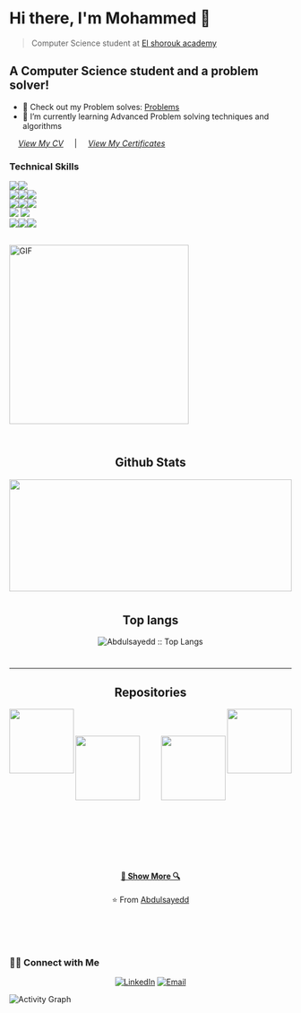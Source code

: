 # Hi there, I'm Mohammed 👋 
> Computer Science student at [El shorouk academy](https://www.sha.edu.eg/)

## A Computer Science student and a problem solver!

- 🔭 Check out my Problem solves: [Problems](https://github.com/Abdulsayedd/Problems)
- 🌱 I’m currently learning Advanced Problem solving techniques and algorithms 

&nbsp; &nbsp; *[View My CV](https://drive.google.com/file/d/19i7F3iy9y1E1hXLA_sq4mtRxnnw4iIWF/view?usp=sharing)*
&nbsp; &nbsp; |  &nbsp; &nbsp; *[View My Certificates](https://github.com/Abdulsayedd/Cirtificates)*
<br />

### Technical Skills
<img src="https://img.shields.io/badge/-Problem%20Solving-ffa804?style=flat"><img src="https://img.shields.io/badge/-C%20&%20C++-659ad2?style=flat&logo=c%2B%2B&logoColor=ffffff"><br />
<img src = "https://img.shields.io/badge/-HTML5-E34F26?style=flat&logo=html5&logoColor=white"><img src = "https://img.shields.io/badge/-CSS3-1572B6?style=flat&logo=css3&logoColor=white"><img src="https://img.shields.io/badge/-JavaScript-black?style=flat&logo=javascript&logoColor=eed718"> <br />
<img src="https://img.shields.io/badge/-Java 8-06305b?style=flat&logo=java&logoColor=white"><img src="https://img.shields.io/badge/-Python%203-black?style=flat&logo=python&logoColor=white"><img src="https://img.shields.io/badge/-Database%20Management-4d008f?style=flat">  <br /><img src="https://img.shields.io/badge/-Android-black?style=flat&logo=android"> <img src="https://img.shields.io/badge/-JAVA-3a495d?style=flat&logoColor=67b7f7"> <br />
<img src="https://img.shields.io/badge/-Microsoft%20Word-164ead?style=flat&logo=microsoft%20word"><img src="https://img.shields.io/badge/-Microsoft%20Excel-026f39?style=flat&logo=microsoft%20excel"><img src="https://img.shields.io/badge/-Microsoft%20PowerPoint-b9361a?style=flat&logo=microsoft%20powerpoint">
<br /><br />

<img align="center" width="320px" alt="GIF" src="https://miro.medium.com/max/480/0*tWkX7jycteZn1qbC.gif" />
<br><br>


#




<h2 align="center">Github Stats</h2>
<p align="center">
<a href="https://github.com/Abdulsayedd/github-readme-stats" title="Go to Source"><img width="100%" height="200" src="https://github-readme-stats.vercel.app/api?username=Abdulsayedd&show_icons=true&theme=gotham"></a>


#




<h2 align="center">Top langs</h2>
<p align="center"><img src="https://github-readme-stats.vercel.app/api/top-langs/?username=Abdulsayedd&langs_count=10&theme=gotham&text_color=fff&layout=compact" alt="Abdulsayedd :: Top Langs" /></p>

#
<hr>

<h2 align="center">Repositories</h2>

<p width="100%" align="center">
  <a align="left" href="https://github.com/Abdulsayedd/Problems" title="Algorithms"><img align="left" height="115" src="https://github-readme-stats.vercel.app/api/pin/?username=Abdulsayedd&repo=Problems&theme=gotham"></a><a align="right" href="https://github.com/Abdulsayedd/Data-Structure" title="Data-Structure"><img align="right" height="115" src="https://github-readme-stats.vercel.app/api/pin/?username=Abdulsayedd&repo=Data-Structure&theme=gotham"></a>
</p>
<br><br>
<p width="100%" align="center">
  <a align="left" href="https://github.com/Abdulsayedd/File-structure" title="File-structure"><img align="left" height="115" src="https://github-readme-stats.vercel.app/api/pin/?username=Abdulsayedd&repo=File-structure&theme=gotham"></a>
  <a align="right" href="https://github.com/Abdulsayedd/OOP" title="OOP"><img align="right" height="115" src="https://github-readme-stats.vercel.app/api/pin/?username=Abdulsayedd&repo=OOP&theme=gotham"></a>
<br><br><br><br><br><br><br><br><br><br><br><br><br>
<h4 align="center"><a href=https://github.com/Abdulsayedd?tab=repositories" title="Show Repositories">🔎 Show More 🔍</a></h4>

<p align = "center">
    ⭐️ From <a href="https://github.com/Abdulsayedd/">Abdulsayedd</a>
</p>

<br><br>

#
<h3> 🤝🏻 Connect with Me </h3>

<p align="center">
<a href="https://www.linkedin.com/in/abdulsayed/" target="_blank"><img alt="LinkedIn" src="https://img.shields.io/badge/LinkedIn-@abdulsayed-blue?style=flat&logo=linkedin"></a>
<a href="mailto:abdulsayedd@gmail.com"><img alt="Email" src="https://img.shields.io/badge/Email-abdulsayedd@gmail.com-red?style=flat&logo=gmail"></a>
</p>



![Activity Graph](https://activity-graph.herokuapp.com/graph?username=abdulsayedd&bg_color=0C1014&color=ffffff&line=2AA788&point=ffffff&area=true&hide_border=true)

